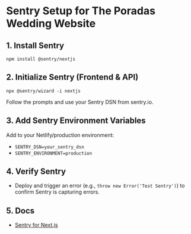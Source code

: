 # Sentry Setup for The Poradas Wedding Website

## 1. Install Sentry

```
npm install @sentry/nextjs
```

## 2. Initialize Sentry (Frontend & API)

```
npx @sentry/wizard -i nextjs
```

Follow the prompts and use your Sentry DSN from sentry.io.

## 3. Add Sentry Environment Variables

Add to your Netlify/production environment:

- `SENTRY_DSN=your_sentry_dsn`
- `SENTRY_ENVIRONMENT=production`

## 4. Verify Sentry

- Deploy and trigger an error (e.g., `throw new Error('Test Sentry')`) to confirm Sentry is capturing errors.

## 5. Docs

- [Sentry for Next.js](https://docs.sentry.io/platforms/javascript/guides/nextjs/)
